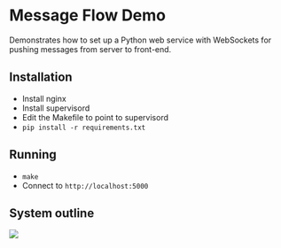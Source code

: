 # Message Flow Demo

Demonstrates how to set up a Python web service with WebSockets for
pushing messages from server to front-end.

## Installation

- Install nginx
- Install supervisord
- Edit the Makefile to point to supervisord
- ``pip install -r requirements.txt``

## Running

- ``make``
- Connect to ``http://localhost:5000``

## System outline

<a href="http://www.gliffy.com/go/publish/9190819">
<img src="http://www.gliffy.com/go/publish/image/9190819/L.png">
</a>
